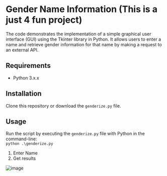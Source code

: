 # Gender Name Information (This is a just 4 fun project)

The code demonstrates the implementation of a simple graphical user interface (GUI) using the Tkinter library in Python. It allows users to enter a name and retrieve gender information for that name by making a request to an external API.

## Requirements

- Python 3.x.x

## Installation

Clone this repository or download the `genderize.py` file.

## Usage

Run the script by executing the `genderize.py` file with Python in the command-line:\
<code>python .\genderize.py</code>

1. Enter Name
2. Get results

![image](https://github.com/dtphung/genderize/assets/76885700/18f2dbd1-efe0-4baf-9737-90d3629954ae)
